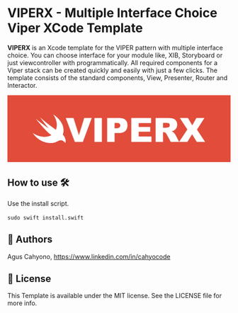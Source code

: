 # VIPERX - Multiple Interface Choice  Viper XCode Template


<strong>VIPERX</strong> is an Xcode template for the VIPER pattern with multiple interface choice. You can choose interface for your module like, XIB, Storyboard or just viewcontroller with programmatically.  All required components for a Viper stack can be created quickly and easily with just a few clicks. The template consists of the standard components, View, Presenter, Router and Interactor.

![Viper](https://github.com/balitax/VIPERX/blob/master/banner.jpg?raw=true)

## How to use 🛠

Use the install script.

```sudo swift install.swift```

## 🤖 Authors

Agus Cahyono, https://www.linkedin.com/in/cahyocode

## 📄 License

This Template is available under the MIT license. See the LICENSE file for more info.

